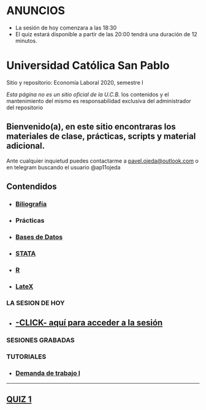 
# **ANUNCIOS**
- La sesión de hoy comenzara a las 18:30
- El quiz estará disponible a partir de las 20:00 tendrá una duración de 12 minutos.



# Universidad Católica San Pablo 
Sitio y repositorio: Economía Laboral 2020, semestre I

 *Esta página no es un sitio oficial de la U.C.B.* los contenidos y el mantenimiento del mismo es responsabilidad exclusiva del administrador del repositorio


## Bienvenido(a), en este sitio encontraras los materiales de clase, prácticas, scripts y material adicional. 

Ante cualquier inquietud puedes contactarme a pavel.ojeda@outlook.com o en telegram buscando el usuario @ap11ojeda



## **Contendidos**

- ### [Biliografía](https://mega.nz/#F!RQ9jFTIa!mXbcX4jKF9QUQtXOnCtvdw)
- ### Prácticas
- ### [Bases de Datos](https://mega.nz/#F!NJNGjACS!vCoz8oTp6lMwqFhWpwrxFA)
- ### [STATA](https://mega.nz/#F!NJNGjACS!vCoz8oTp6lMwqFhWpwrxFA)
- ### [R](https://mega.nz/#F!oEVkGQDA!Jr1Vyw2AzuqvogVXt0RAWA)
- ### [LateX](https://mega.nz/#F!ZEFwnIKT!ttb8_LuvwArEy3VigNySRw)


### LA SESION DE HOY
- ## [-CLICK- aquí para acceder a la sesión](https://us04web.zoom.us/j/664386813?pwd=VjR0bktEVVFnOXRiR1dsRlBkUVAxZz09)

### SESIONES GRABADAS

### TUTORIALES
  - ### [**Demanda de trabajo I**](https://www.youtube.com/watch?v=R2S-TQo1wSM)
-------------------------------------------------------------------------------------------------------------------------------------

## [QUIZ 1](https://www.classmarker.com/online-test/start/?quiz=97a5e88fa659520c)
